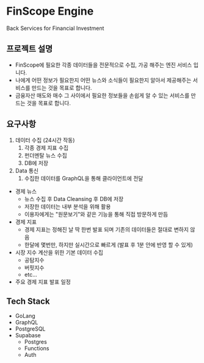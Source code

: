 # FinScope Engine
Back Services for Financial Investment

## 프로젝트 설명
* FinScope에 필요한 각종 데이터들을 전문적으로 수집, 가공 해주는 엔진 서비스 입니다.
* 나에게 어떤 정보가 필요한지 어떤 뉴스와 소식들이 필요한지 알아서 제공해주는 서비스를 만드는 것을 목표로 합니다.
* 금융자산 매도와 매수 그 사이에서 필요한 정보들을 손쉽게 알 수 있는 서비스를 만드는 것을 목표로 합니다.

## 요구사항

1. 데이터 수집 (24시간 작동)
    1. 각종 경제 지표 수집
    1. 펀더멘탈 뉴스 수집
    1. DB에 저장
1. Data 통신
    1. 수집한 데이터를 GraphQL을 통해 클라이언트에 전달

* 경제 뉴스
    * 뉴스 수집 후 Data Cleansing 후 DB에 저장
    * 저장한 데이터는 내부 분석을 위해 활용
    * 이용자에게는 "원문보기"와 같은 기능을 통해 직접 방문하게 만듬
* 경제 지표
    * 경제 지표는 정해진 날 딱 한번 발표 되며 기존의 데이터들은 절대로 변하지 않음
    * 한달에 몇번만, 하지만 실시간으로 빠르게 (발표 후 1분 안에 반영 할 수 있게)
* 시장 지수 계산을 위한 기본 데이터 수집
    * 공탐지수
    * 버핏지수
    * etc...
* 주요 경제 지표 발표 일정

## Tech Stack
* GoLang
* GraphQL
* PostgreSQL
* Supabase
    * Postgres
    * Functions
    * Auth